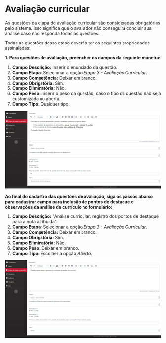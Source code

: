 # Avaliação curricular

As questões da etapa de avaliação curricular são consideradas obrigatórias pelo sistema. Isso significa que o avaliador não conseguirá concluir sua análise caso não responda todas as questões.

Todas as questões dessa etapa deverão ter as seguintes propriedades assinaladas:

**1. Para questões de avaliação, preencher os campos da seguinte maneira:**

1. **Campo Descrição:** Inserir o enunciado da questão.
2. **Campo Etapa:** Selecionar a opção _Etapa 3 - Avaliação Curricular_.
3. **Campo Competência:** Deixar em branco.
4. **Campo Obrigatória:** Sim.
5. **Campo Eliminatória:** Não.
6. **Campo Peso:** Inserir o peso da questão, caso o tipo da questão não seja customizada ou aberta.
7. **Campo Tipo:** Qualquer tipo.

![](<../../.gitbook/assets/image (60).png>)

**Ao final do cadastro das questões de avaliação, siga os passos abaixo para cadastrar campo para inclusão de pontos de destaque e observações da análise de currículo no formulário:**

1. **Campo Descrição:** "Análise curricular: registro dos pontos de destaque para a nota atribuída".
2. **Campo Etapa:** Selecionar a opção _Etapa 3 - Avaliação Curricular_.
3. **Campo Competência:** Deixar em branco.
4. **Campo Obrigatória:** Sim.
5. **Campo Eliminatória:** Não.
6. **Campo Peso:** Deixar em branco.
7. **Campo Tipo:** Escolher a opção _Aberta_.

![](<../../.gitbook/assets/image (37).png>)
